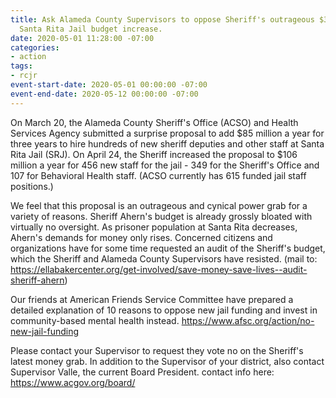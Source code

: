 ```yaml
---
title: Ask Alameda County Supervisors to oppose Sheriff's outrageous $318 million
  Santa Rita Jail budget increase.
date: 2020-05-01 11:28:00 -07:00
categories:
- action
tags:
- rcjr
event-start-date: 2020-05-01 00:00:00 -07:00
event-end-date: 2020-05-12 00:00:00 -07:00
---
```


On March 20, the Alameda County Sheriff's Office (ACSO) and Health Services Agency submitted a surprise proposal to add $85 million a year for three years to hire hundreds of new sheriff deputies and other staff at Santa Rita Jail (SRJ). On April 24, the Sheriff increased the proposal to $106 million a year for 456 new staff for the jail - 349 for the Sheriff's Office and 107 for Behavioral Health staff. (ACSO currently has 615 funded jail staff positions.)

We feel that this proposal is an outrageous and cynical power grab for a variety of reasons. Sheriff Ahern's budget is already grossly bloated with virtually no oversight. As prisoner population at Santa Rita decreases, Ahern's demands for money only rises. Concerned citizens and organizations have for some time requested an audit of the Sheriff's budget, which the Sheriff and Alameda County Supervisors have resisted. (mail to: https://ellabakercenter.org/get-involved/save-money-save-lives--audit-sheriff-ahern)

Our friends at American Friends Service Committee have prepared a detailed explanation of 10 reasons to oppose new jail funding and invest in community-based mental health instead. https://www.afsc.org/action/no-new-jail-funding

Please contact your Supervisor to request they vote no on the Sheriff's latest money grab. In addition to the Supervisor of your district, also contact Supervisor Valle, the current Board President. contact info here: https://www.acgov.org/board/


